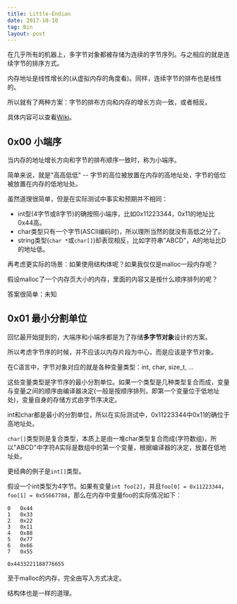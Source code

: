 ```yaml
---
title: Little-Endian
date: 2017-10-10
tag: Bin
layout: post
---
```


在几乎所有的机器上，多字节对象都被存储为连续的字节序列。与之相应的就是连续字节的排序方式。

内存地址是线性增长的(从虚拟内存的角度看)。同样，连续字节的排布也是线性的。

所以就有了两种方案：字节的排布方向和内存的增长方向一致，或者相反。

具体内容可以查看[Wiki](https://en.wikipedia.org/wiki/Endianness)。

## 0x00 小端序

当内存的地址增长方向和字节的排布顺序一致时，称为小端序。

简单来说，就是"高高低低" -- 字节的高位被放置在内存的高地址处，字节的低位被放置在内存的低地址处。

虽然道理很简单，但是在实际测试中事实和预期并不相同：

* int型(4字节或8字节)的确按照小端序，比如0x11223344，0x11的地址比0x44高。
* char类型只有一个字节(ASCII编码时)，所以理所当然的就没有高低之分了。
* string类型(`char *`或`char[]`)却表现相反，比如字符串"ABCD"，A的地址比D的地址低。

再考虑更实际的场景：如果使用结构体呢？如果我仅仅是malloc一段内存呢？

假设malloc了一个内存页大小的内存，里面的内容又是按什么顺序排列的呢？

答案很简单：未知

## 0x01 最小分割单位

回忆最开始提到的，大端序和小端序都是为了存储**多字节对象**设计的方案。

所以考虑字节序的时候，并不应该以内存片段为中心，而是应该是字节对象。

在C语言中，字节对象对应的就是各种变量类型：int, char, size\_t, ...

这些变量类型是字节序的最小分割单位。如果一个类型是几种类型复合而成，变量与变量之间的顺序由编译器决定(一般是按顺序排列，即第一个变量位于低地址处)，变量自身的存储方式由字节序决定。

int和char都是最小的分割单位，所以在实际测试中，0x11223344中0x11的确位于高地址处。

`char[]`类型则是复合类型，本质上是由一堆char类型复合而成(字符数组)，所以"ABCD"中字符A实际是数组中的第一个变量，根据编译器的决定，放置在低地址处。

更经典的例子是`int[]`类型。

假设一个int类型为4字节。如果有变量`int foo[2]`，并且`foo[0] = 0x11223344`，`foo[1] = 0x55667788`，那么在内存中变量foo的实际情况如下：

```
0   0x44
1   0x33
2   0x22
3   0x11
4   0x88
5   0x77
6   0x66
7   0x55

0x4433221188776655
```

至于malloc的内存，完全由写入方式决定。

结构体也是一样的道理。

